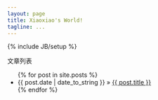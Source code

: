 ```yaml
---
layout: page
title: Xiaoxiao's World!
tagline: ...
---
```

{% include JB/setup %}

    
文章列表



<ul class="posts">
  {% for post in site.posts %}
    <li><span>{{ post.date | date_to_string }}</span> &raquo; <a href="{{ BASE_PATH }}{{ post.url }}">{{ post.title }}</a></li>
  {% endfor %}
</ul>




